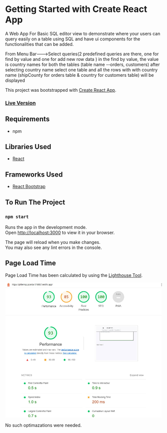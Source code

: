 # Getting Started with Create React App

A Web App For Basic SQL editor view to demonstrate where your users can query easily on a table using SQL and have ui components for the functionalities that can be added.

From Menu Bar--->Select queries(2 predefined queries are there, one for find by value and one for add new row data )
in the find by value, the value is country names for both the tables (table name --orders, customers)
after selecting country name select one table and all the rows with with country name (shipCounty for orders table & country for customers table) will be displayed

This project was bootstrapped with [Create React App](https://github.com/facebook/create-react-app).

### [Live Version](https://glittering-granita-519887.netlify.app)

## Requirements

- npm

## Libraries Used

- [React](https://reactjs.org/)

## Frameworks Used

- [React Bootstrap](https://react-bootstrap.github.io/)

## To Run The Project

### `npm start`

Runs the app in the development mode.\
Open [http://localhost:3000](http://localhost:3000) to view it in your browser.

The page will reload when you make changes.\
You may also see any lint errors in the console.

## Page Load Time

Page Load Time has been calculated by using the [Lighthouse Tool](https://developers.google.com/web/tools/lighthouse).

![Screenshot](public\image_speed_test.jpg)

No such optimazations were needed.
